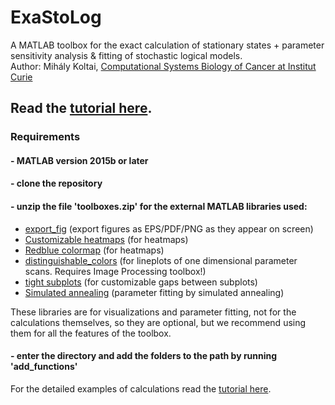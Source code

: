 # ExaStoLog

A MATLAB toolbox for the exact calculation of stationary states + parameter sensitivity analysis & fitting of stochastic logical models.  
Author: Mihály Koltai, [Computational Systems Biology of Cancer at Institut Curie](https://github.com/sysbio-curie)

## Read the [tutorial here](https://github.com/mbkoltai/exact-stoch-log-mod/tree/master/doc).

### Requirements

#### - MATLAB version 2015b or later

#### - clone the repository

#### - unzip the file 'toolboxes.zip' for the external MATLAB libraries used:

- [export_fig](https://mathworks.com/matlabcentral/fileexchange/23629-export_fig) (export figures as EPS/PDF/PNG as they appear on screen)  
- [Customizable heatmaps](https://mathworks.com/matlabcentral/fileexchange/24253-customizable-heat-maps) (for heatmaps)  
- [Redblue colormap](https://mathworks.com/matlabcentral/fileexchange/25536-red-blue-colormap) (for heatmaps)  
- [distinguishable_colors](https://www.mathworks.com/matlabcentral/fileexchange/29702-generate-maximally-perceptually-distinct-colors) (for lineplots of one dimensional parameter scans. Requires Image Processing toolbox!)  
- [tight subplots](https://mathworks.com/matlabcentral/fileexchange/27991-tight_subplot-nh-nw-gap-marg_h-marg_w) (for customizable gaps between subplots)  
- [Simulated annealing](https://mathworks.com/matlabcentral/fileexchange/10548-general-simulated-annealing-algorithm) (parameter fitting by simulated annealing)  

These libraries are for visualizations and parameter fitting, not for the calculations themselves, so they are optional, but we recommend using them for all the features of the toolbox.

#### - enter the directory and add the folders to the path by running 'add_functions'

For the detailed examples of calculations read the [tutorial here](https://github.com/mbkoltai/exact-stoch-log-mod/tree/master/doc).